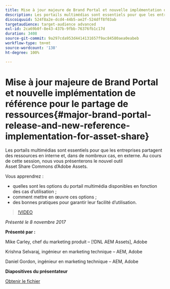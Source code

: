 ```yaml
---
title: Mise à jour majeure de Brand Portal et nouvelle implémentation de référence pour le partage de ressources
description: Les portails multimédias sont essentiels pour que les entreprises partagent des ressources en interne et, dans de nombreux cas, en externe. Au cours de cette session, nous vous présenterons le nouvel outil Asset Share Commons d’Adobe Assets.
discoiquuid: 524f8a2e-dcd4-44b5-ae2f-524dff8f03ab
targetaudience: target-audience advanced
exl-id: 2ca69b0f-8e43-437b-9fbb-76376fb1c17d
duration: 3408
source-git-commit: 9a297cda953d4414131657f9ac84580aea0eabeb
workflow-type: tm+mt
source-wordcount: '138'
ht-degree: 100%

---
```


# Mise à jour majeure de Brand Portal et nouvelle implémentation de référence pour le partage de ressources{#major-brand-portal-release-and-new-reference-implementation-for-asset-share}

Les portails multimédias sont essentiels pour que les entreprises partagent des ressources en interne et, dans de nombreux cas, en externe. Au cours de cette session, nous vous présenterons le nouvel outil Asset Share Commons d’Adobe Assets.

Vous apprendrez :

* quelles sont les options du portail multimédia disponibles en fonction des cas d’utilisation ;
* comment mettre en œuvre ces options ;
* des bonnes pratiques pour garantir leur facilité d’utilisation.

>[!VIDEO](https://video.tv.adobe.com/v/20730/?quality=9)

*Présenté le 8 novembre 2017*

**Présenté par :**

Mike Carley, chef du marketing produit – [!DNL AEM Assets], Adobe

Krishna Selvaraj, ingénieur en marketing technique – AEM, Adobe

Daniel Gordon, ingénieur en marketing technique – AEM, Adobe

**Diapositives du présentateur**

[Obtenir le fichier](assets/gems+bp-asset+share+nov+8+17+.pdf)
<!--
[Get back to the Overview](https://helpx.adobe.com/experience-manager/kt/eseminars/gems/aem-index.html)
-->
